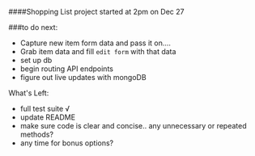 ####Shopping List project started at 2pm on Dec 27

###to do next:

- Capture new item form data and pass it on....
- Grab item data and fill `edit form` with that data
- set up db
- begin routing API endpoints
- figure out live updates with mongoDB

What's Left:

- full test suite √
- update README
- make sure code is clear and concise.. any unnecessary or repeated methods?
- any time for bonus options?
